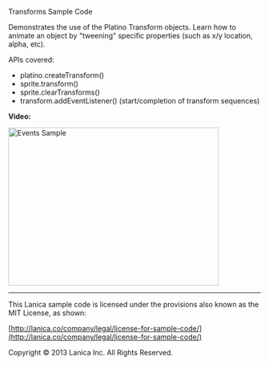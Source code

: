 Transforms Sample Code

Demonstrates the use of the Platino Transform objects. Learn how to animate an object by "tweening" specific properties (such as x/y location, alpha, etc).

APIs covered:

* platino.createTransform()
* sprite.transform()
* sprite.clearTransforms()
* transform.addEventListener() (start/completion of transform sequences)

**Video:**

<a href="http://www.youtube.com/watch?feature=player_embedded&v=EfCDKH_v8WU" target="_blank"><img src="http://img.youtube.com/vi/EfCDKH_v8WU/0.jpg" alt="Events Sample" width="420" height="315" border="0" /></a>

----------------------------------
This Lanica sample code is licensed under the provisions also known as the MIT License, as shown:

[http://lanica.co/company/legal/license-for-sample-code/](http://lanica.co/company/legal/license-for-sample-code/)

Copyright © 2013 Lanica Inc. All Rights Reserved.
